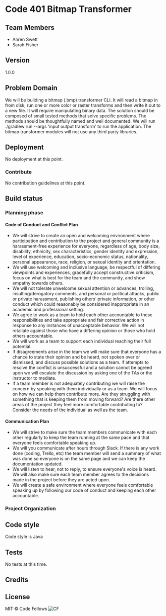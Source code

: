 # Code 401 Bitmap Transformer

## Team Members 
* Ahren Swett
* Sarah Fisher 

## Version
1.0.0

## Problem Domain
We will be building a bitmap (.bmp) transformer CLI. It will read a bitmap in from disk, run one or more color or raster transforms and then write it out to a new file. It will require manipulating binary data. The solution should be composed of small tested methods that solve specific problems. The methods should be thoughtfully named and well documented. We will run ./gradlew run --args 'input output transform' to run the application. The bitmap transformer modules will not use any third party libraries.

## Deployment
No deployment at this point.

### Contribute
No contribution guidelines at this point. 

## Build status
### Planning phase

#### Code of Conduct and Conflict Plan
- We will strive to create an open and welcoming environment where participation and contribution to the project and general community is a harassment-free experience for everyone, regardless of age, body size, disability, ethnicity, sex characteristics, gender identity and expression, level of experience, education, socio-economic status, nationality, personal appearance, race, religion, or sexual identity and orientation.
- We will use welcoming and inclusive language, be respectful of differing viewpoints and experiences, gracefully accept constructive criticism, focus on what is best for the team and the community, and show empathy towards others.
- We will not tolerate unwelcome sexual attention or advances, trolling, insulting/derogatory comments, and personal or political attacks, public or private harassment, publishing others’ private information, or other conduct which could reasonably be considered inappropriate in an academic and professional setting.
- We agree to work as a team to hold each other accountable to these responsibilities and take appropriate and fair corrective action in response to any instances of unacceptable behavior. We will not retaliate against those who have a differing opinion or those who hold others accountable.
- We will work as a team to support each individual reaching their full potential.
- If disagreements arise in the team we will make sure that everyone has a chance to state their opinion and be heard, not spoken over or dismissed, and discuss possible solutions as a team. If attempts to resolve the conflict is unsuccessful and a solution cannot be agreed upon we will escalate the discussion by asking one of the TAs or the instructor to mediate.
- If a team member is not adequately contributing we will raise the concern by speaking with them individually or as a team. We will focus on how we can help them contribute more. Are they struggling with something that is keeping them from moving forward? Are there other areas of the project they feel more comfortable contributing to? Consider the needs of the individual as well as the team.

#### Communication Plan
- We will strive to make sure the team members communicate with each other regularly to keep the team running at the same pace and that everyone feels comfortable speaking up.
- We will you communicate after hours through Slack. If there is any work done (coding, Trello, etc) the team member will send a summary of what was done so everyone is on the same page and we can keep the documentation updated.
- We will listen to hear, not to reply, to ensure everyone's voice is heard. We will also make sure each team member agrees to the decisions made in the project before they are acted upon.
- We will create a safe environment where everyone feels comfortable speaking up by following our code of conduct and keeping each other accountable.

### Project Organization

## Code style
Code style is Java

## Tests
No tests at this time. 

## Credits

## License
MIT © Code Fellows
![CF](https://i.imgur.com/7v5ASc8.png)